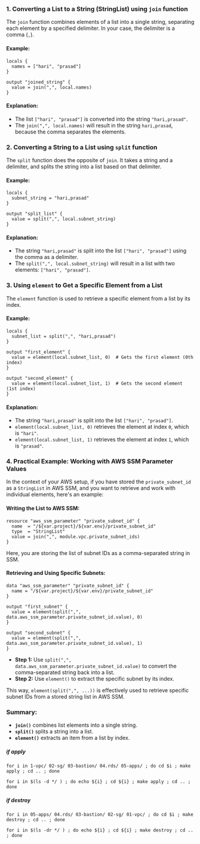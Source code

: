 ### 1. **Converting a List to a String (StringList) using `join` function**

The `join` function combines elements of a list into a single string, separating each element by a specified delimiter. In your case, the delimiter is a comma (`,`).

#### Example:
```hcl
locals {
  names = ["hari", "prasad"]
}

output "joined_string" {
  value = join(",", local.names)
}
```

#### Explanation:
- The list `["hari", "prasad"]` is converted into the string `"hari,prasad"`.
- The `join(",", local.names)` will result in the string `hari,prasad`, because the comma separates the elements.

### 2. **Converting a String to a List using `split` function**

The `split` function does the opposite of `join`. It takes a string and a delimiter, and splits the string into a list based on that delimiter.

#### Example:
```hcl
locals {
  subnet_string = "hari,prasad"
}

output "split_list" {
  value = split(",", local.subnet_string)
}
```

#### Explanation:
- The string `"hari,prasad"` is split into the list `["hari", "prasad"]` using the comma as a delimiter.
- The `split(",", local.subnet_string)` will result in a list with two elements: `["hari", "prasad"]`.

### 3. **Using `element` to Get a Specific Element from a List**

The `element` function is used to retrieve a specific element from a list by its index.

#### Example:
```hcl
locals {
  subnet_list = split(",", "hari,prasad")
}

output "first_element" {
  value = element(local.subnet_list, 0)  # Gets the first element (0th index)
}

output "second_element" {
  value = element(local.subnet_list, 1)  # Gets the second element (1st index)
}
```

#### Explanation:
- The string `"hari,prasad"` is split into the list `["hari", "prasad"]`.
- `element(local.subnet_list, 0)` retrieves the element at index `0`, which is `"hari"`.
- `element(local.subnet_list, 1)` retrieves the element at index `1`, which is `"prasad"`.

### 4. **Practical Example: Working with AWS SSM Parameter Values**

In the context of your AWS setup, if you have stored the `private_subnet_id` as a `StringList` in AWS SSM, and you want to retrieve and work with individual elements, here's an example:

#### Writing the List to AWS SSM:
```hcl
resource "aws_ssm_parameter" "private_subnet_id" {
  name  = "/${var.project}/${var.env}/private_subnet_id"
  type  = "StringList"
  value = join(",", module.vpc.private_subnet_ids)
}
```
Here, you are storing the list of subnet IDs as a comma-separated string in SSM.

#### Retrieving and Using Specific Subnets:
```hcl
data "aws_ssm_parameter" "private_subnet_id" {
  name = "/${var.project}/${var.env}/private_subnet_id"
}

output "first_subnet" {
  value = element(split(",", data.aws_ssm_parameter.private_subnet_id.value), 0)
}

output "second_subnet" {
  value = element(split(",", data.aws_ssm_parameter.private_subnet_id.value), 1)
}
```

- **Step 1:** Use `split(",", data.aws_ssm_parameter.private_subnet_id.value)` to convert the comma-separated string back into a list.
- **Step 2:** Use `element()` to extract the specific subnet by its index.

This way, `element(split(",", ...))` is effectively used to retrieve specific subnet IDs from a stored string list in AWS SSM.

### Summary:
- **`join()`** combines list elements into a single string.
- **`split()`** splits a string into a list.
- **`element()`** extracts an item from a list by index.



##### if apply
```shell
for i in 1-vpc/ 02-sg/ 03-bastion/ 04.rds/ 05-apps/ ; do cd $i ; make apply ; cd .. ; done
```
```shell
for i in $(ls -d */ ) ; do echo ${i} ; cd ${i} ; make apply ; cd .. ; done
```

##### if destroy
```shell
for i in 05-apps/ 04.rds/ 03-bastion/ 02-sg/ 01-vpc/ ; do cd $i ; make destroy ; cd .. ; done
```
```shell
for i in $(ls -dr */ ) ; do echo ${i} ; cd ${i} ; make destroy ; cd .. ; done
```